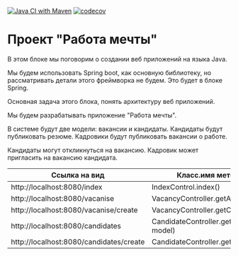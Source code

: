
[![Java CI with Maven](https://github.com/Dima-Stepanov/my_dreamjob/actions/workflows/maven.yml/badge.svg)](https://github.com/Dima-Stepanov/my_dreamjob/actions/workflows/maven.yml)
[![codecov](https://codecov.io/gh/Dima-Stepanov/my_dreamjob/branch/master/graph/badge.svg?token=CZPUaHNoWs)](https://codecov.io/gh/Dima-Stepanov/my_dreamjob)

<h1>Проект "Работа мечты"</h1>

В этом блоке мы поговорим о создании веб приложений на языка Java.<br>

Мы будем использовать Spring boot, как основную библиотеку,
но рассматривать детали этого фреймворка не будем.
Это будет в блоке Spring. <br>

Основная задача этого блока, понять архитектуру веб приложений. <br>

Мы будем разрабатывать приложение "Работа мечты". <br>

В системе будут две модели: вакансии и кандидаты.
Кандидаты будут публиковать резюме.
Кадровики будут публиковать вакансии о работе. <br>

Кандидаты могут откликнуться на вакансию.
Кадровик может пригласить на вакансию кандидата. <br>
<table>
<thead>
<tr>
    <th>Ссылка на вид</th>
    <th>Класс.имя метода обработчика</th>
</tr>
</thead>
<tbody>
<tr>
<td>http://localhost:8080/index</td>
<td>IndexControl.index()</td>
</tr>
<tr>
<td>http://localhost:8080/vacanise</td>
<td>VacancyController.getAllVacancy(Model model)</td>
</tr>
<tr>
<td>http://localhost:8080/vacanise/create</td>
<td>VacancyController.getCreationPageVacancy()</td>
</tr>
<tr>
<td>http://localhost:8080/candidates</td>
<td>CandidateController.getAllCandidate(Model model)</td>
</tr>
<tr>
<td>http://localhost:8080/candidates/create</td>
<td>CandidateController.getCreationPageCandidate()</td>
</tr>
</tbody>
</table>